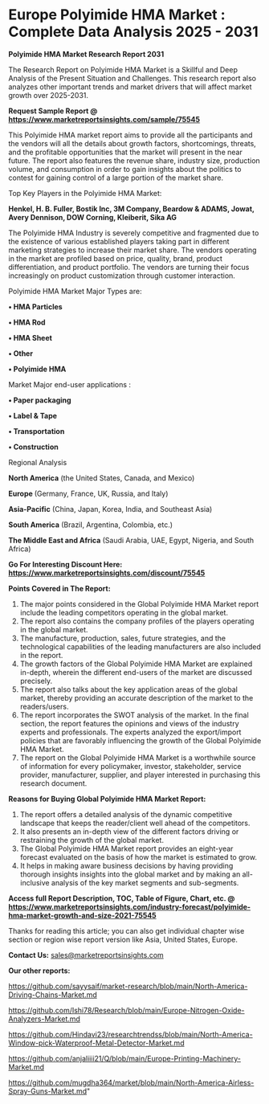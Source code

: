 # Europe Polyimide HMA Market : Complete Data Analysis 2025 - 2031

<strong>Polyimide HMA Market Research Report 2031</strong>

The Research Report on Polyimide HMA Market is a Skillful and Deep Analysis of the Present Situation and Challenges. This research report also analyzes other important trends and market drivers that will affect market growth over 2025-2031.

<strong>Request Sample Report @ <a href=https://www.marketreportsinsights.com/sample/75545>https://www.marketreportsinsights.com/sample/75545</a></strong>

This Polyimide HMA market report aims to provide all the participants and the vendors will all the details about growth factors, shortcomings, threats, and the profitable opportunities that the market will present in the near future. The report also features the revenue share, industry size, production volume, and consumption in order to gain insights about the politics to contest for gaining control of a large portion of the market share.

Top Key Players in the Polyimide HMA Market:

<strong>Henkel, H. B. Fuller, Bostik Inc, 3M Company, Beardow & ADAMS, Jowat, Avery Dennison, DOW Corning, Kleiberit, Sika AG</strong>

The Polyimide HMA Industry is severely competitive and fragmented due to the existence of various established players taking part in different marketing strategies to increase their market share. The vendors operating in the market are profiled based on price, quality, brand, product differentiation, and product portfolio. The vendors are turning their focus increasingly on product customization through customer interaction.

Polyimide HMA Market Major Types are:

<strong>• HMA Particles

• HMA Rod

• HMA Sheet

• Other

• Polyimide HMA</strong>

Market Major end-user applications :

<strong>• Paper packaging

• Label & Tape

• Transportation

• Construction</strong>

Regional Analysis

</u><strong><b>North America</b></strong> (the United States, Canada, and Mexico)

<strong><b>Europe </b></strong>(Germany, France, UK, Russia, and Italy)

<strong><b>Asia-Pacific</b></strong> (China, Japan, Korea, India, and Southeast Asia)

<strong><b>South America</b></strong> (Brazil, Argentina, Colombia, etc.)

<strong><b>The Middle East and Africa</b></strong> (Saudi Arabia, UAE, Egypt, Nigeria, and South Africa)

<strong>Go For Interesting Discount Here: <a href=https://www.marketreportsinsights.com/discount/75545>https://www.marketreportsinsights.com/discount/75545</a></strong>

<strong>Points Covered in The Report:</strong>
<ol>
  <li>The major points considered in the Global Polyimide HMA Market report include the leading competitors operating in the global market.</li>
  <li>The report also contains the company profiles of the players operating in the global market.</li>
  <li>The manufacture, production, sales, future strategies, and the technological capabilities of the leading manufacturers are also included in the report.</li>
  <li>The growth factors of the Global Polyimide HMA Market are explained in-depth, wherein the different end-users of the market are discussed precisely.</li>
  <li>The report also talks about the key application areas of the global market, thereby providing an accurate description of the market to the readers/users.</li>
  <li>The report incorporates the SWOT analysis of the market. In the final section, the report features the opinions and views of the industry experts and professionals. The experts analyzed the export/import policies that are favorably influencing the growth of the Global Polyimide HMA Market.</li>
  <li>The report on the Global Polyimide HMA Market is a worthwhile source of information for every policymaker, investor, stakeholder, service provider, manufacturer, supplier, and player interested in purchasing this research document.</li>
</ol>
<strong>Reasons for Buying Global Polyimide HMA Market Report:</strong>

<ol>
  <li>The report offers a detailed analysis of the dynamic competitive landscape that keeps the reader/client well ahead of the competitors.</li>
  <li>It also presents an in-depth view of the different factors driving or restraining the growth of the global market.</li>
  <li>The Global Polyimide HMA Market report provides an eight-year forecast evaluated on the basis of how the market is estimated to grow.</li>
  <li>It helps in making aware business decisions by having providing thorough insights insights into the global market and by making an all-inclusive analysis of the key market segments and sub-segments.</li>
</ol>
<strong>Access full Report Description, TOC, Table of Figure, Chart, etc. @ <a href=https://www.marketreportsinsights.com/industry-forecast/polyimide-hma-market-growth-and-size-2021-75545>https://www.marketreportsinsights.com/industry-forecast/polyimide-hma-market-growth-and-size-2021-75545</a></strong>


Thanks for reading this article; you can also get individual chapter wise section or region wise report version like Asia, United States, Europe.

<strong>Contact Us:</strong>
sales@marketreportsinsights.com

<strong>Our other reports:</strong>

<a href=https://github.com/sayysaif/market-research/blob/main/North-America-Driving-Chains-Market.md>https://github.com/sayysaif/market-research/blob/main/North-America-Driving-Chains-Market.md</a>

<a href=https://github.com/Ishi78/Research/blob/main/Europe-Nitrogen-Oxide-Analyzers-Market.md>https://github.com/Ishi78/Research/blob/main/Europe-Nitrogen-Oxide-Analyzers-Market.md</a>

<a href=https://github.com/Hindavi23/researchtrendss/blob/main/North-America-Window-pick-Waterproof-Metal-Detector-Market.md>https://github.com/Hindavi23/researchtrendss/blob/main/North-America-Window-pick-Waterproof-Metal-Detector-Market.md</a>

<a href=https://github.com/anjaliiii21/Q/blob/main/Europe-Printing-Machinery-Market.md>https://github.com/anjaliiii21/Q/blob/main/Europe-Printing-Machinery-Market.md</a>

<a href=https://github.com/mugdha364/market/blob/main/North-America-Airless-Spray-Guns-Market.md>https://github.com/mugdha364/market/blob/main/North-America-Airless-Spray-Guns-Market.md</a>"
